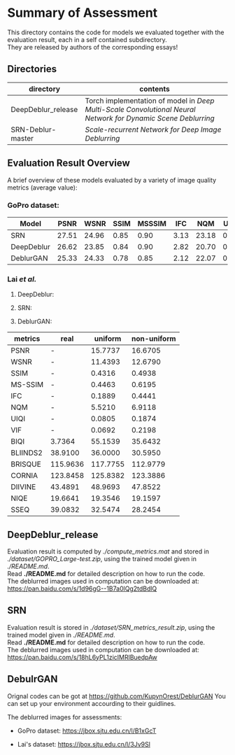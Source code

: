 # Summary of Assessment 
This directory contains the code for models we evaluated together with the evaluation result,
each in a self contained subdirectory.  
They are released by authors of the corresponding essays!

## Directories

| directory | contents |
| --------- | -------- |
| DeepDeblur\_release | Torch implementation of model in *Deep Multi-Scale Convolutional Neural Network for Dynamic Scene Deblurring* |
| SRN-Deblur-master | *Scale-recurrent Network for Deep Image Deblurring* |

## Evaluation Result Overview

A brief overview of these models evaluated by a variety of image quality metrics (average value):

### GoPro dataset:

| Model | PSNR | WSNR | SSIM | MSSSIM | IFC | NQM | UIQI | VIF | BIQI | BLIINDS2 | BRISQUE | CORNIA | DIIVINE | NIQE | SSEQ | MDQE |
| -------- | ---- | ---- | ---- | ------ | --- | --- | ---- | --- | ---- | -------- | ------- | ------ | ------- | ---- | ---- | ---- |
| SRN | 27.51 | 24.96 | 0.85 | 0.90 | 3.13 | 23.18 | 0.70 | 0.56 | 36.33 | 39.10 | 116.30 | 124.30 | 52.87 | 19.99 | 48.45 | -10.52 |
| DeepDeblur | 26.62 | 23.85 | 0.84 | 0.90 | 2.82 | 20.70 | 0.66 | 0.57 | 33.60 | 38.39 | 116.33 | 124.24 | 52.30 | 19.95 | 47.99 | -10.12 |
| DeblurGAN  | 25.33 | 24.33 | 0.78 | 0.85   | 2.12 | 22.07 | 0.58 | 0.68 | 37.41 | 30.85    | 114.17  | 122.74 | 47.45   | 19.56 | 32.62 | -10.30 |

### Lai *et al.*

1. DeepDeblur:

2. SRN:

3. DeblurGAN:

| metrics | real | uniform | non-uniform |
| ------- | ---- | ------- | ----------- |
|PSNR |-  |15.7737  |16.6705     |
|WSNR |-  |11.4393  |12.6790     |
|SSIM |-  |0.4316  |0.4938     |
|MS-SSIM |-  |0.4463  |0.6195     |
|IFC |-  |0.1889  |0.4441     |
|NQM |-  |5.5210  |6.9118     |
|UIQI |-  |0.0805  |0.1874     |
|VIF |-  |0.0692  |0.2198     |
|BIQI     |3.7364  |55.1539  |35.6432     |
|BLIINDS2 |38.9100  |36.0000  |30.5950     |
|BRISQUE |115.9636  |117.7755  |112.9779     |
|CORNIA |123.8458  |125.8382  |123.3886     |
|DIIVINE |43.4891  |48.9693  |47.8522     |
|NIQE |19.6641  |19.3546  |19.1597     |
|SSEQ |39.0832  |32.5474  |28.2454     |

## DeepDeblur\_release
Evaluation result is computed by *./compute\_metrics.mat*
and stored in *./dataset/GOPRO\_Large-test.zip*,
using the trained model given in *./README.md*.  
Read **./README.md** for detailed description on how to run the code.  
The deblurred images used in computation can be downloaded at:  
https://pan.baidu.com/s/1d96gG--1B7a0lQg2tdBdlQ

## SRN

Evaluation result is stored in *./dataset/SRN\_metrics\_result.zip*,
using the trained model given in *./README.md*.  
Read **./README.md** for detailed description on how to run the code.  
The deblurred images used in computation can be downloaded at:  
https://pan.baidu.com/s/18hL6yPL1zicIMRlBuedpAw

## DebulrGAN

Orignal codes can be got at https://github.com/KupynOrest/DeblurGAN You can set up your environment accourding to their guidlines. 

The deblurred images for assessments: 

*  GoPro dataset: https://jbox.sjtu.edu.cn/l/B1xGcT

*  Lai's dataset: https://jbox.sjtu.edu.cn/l/3Jv9Sl
